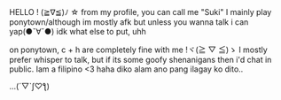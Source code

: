 HELLO ! (≧∇≦)ﾉ 
☆
from my profile, you can call me "Suki" I mainly play ponytown/although im mostly afk but unless you wanna talk i can yap(●ˇ∀ˇ●) 
idk what else to put, uhh

on ponytown, c + h are completely fine with me !ヾ(≧ ▽ ≦)ゝ I mostly prefer whisper to talk, but if its some goofy shenanigans then i'd chat in public.
Iam a filipino <3 haha diko alam ano pang ilagay ko dito..


...(´▽`ʃ♡ƪ)

